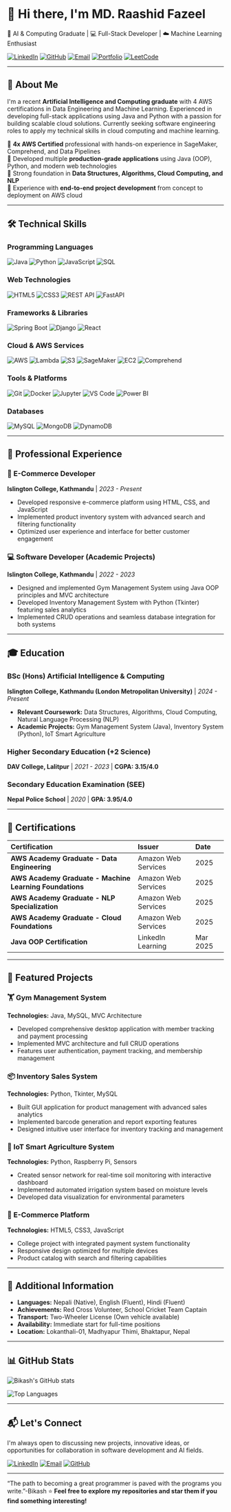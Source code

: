 
# 👋 Hi there, I'm MD. Raashid Fazeel

🎯 AI & Computing Graduate | 💻 Full-Stack Developer | ☁️ Machine Learning Enthusiast

[![LinkedIn](https://img.shields.io/badge/LinkedIn-0077B5?style=for-the-badge&logo=linkedin&logoColor=white)](www.linkedin.com/in/mdrashid-ali-b75658371)
[![GitHub](https://img.shields.io/badge/GitHub-181717?style=for-the-badge&logo=github&logoColor=white)](https://github.com/Mdrashid-ali)
[![Email](https://img.shields.io/badge/Email-D14836?style=for-the-badge&logo=gmail&logoColor=white)](mailto:mdrashidali937@gmail.com)
[![Portfolio](https://img.shields.io/badge/Portfolio-FF5722?style=for-the-badge&logo=firefox&logoColor=white)](#)
[![LeetCode](https://img.shields.io/badge/LeetCode-FFA116?style=for-the-badge&logo=leetcode&logoColor=white)](https://leetcode.com/profile)

---

## 🧠 About Me

I'm a recent **Artificial Intelligence and Computing graduate** with 4 AWS certifications in Data Engineering and Machine Learning. Experienced in developing full-stack applications using Java and Python with a passion for building scalable cloud solutions. Currently seeking software engineering roles to apply my technical skills in cloud computing and machine learning.

🔹 **4x AWS Certified** professional with hands-on experience in SageMaker, Comprehend, and Data Pipelines  
🔹 Developed multiple **production-grade applications** using Java (OOP), Python, and modern web technologies  
🔹 Strong foundation in **Data Structures, Algorithms, Cloud Computing, and NLP**  
🔹 Experience with **end-to-end project development** from concept to deployment on AWS cloud

---

## 🛠️ Technical Skills

### Programming Languages
![Java](https://img.shields.io/badge/Java-ED8B00?style=flat-square&logo=java&logoColor=white)
![Python](https://img.shields.io/badge/Python-3776AB?style=flat-square&logo=python&logoColor=white)
![JavaScript](https://img.shields.io/badge/JavaScript-F7DF1E?style=flat-square&logo=javascript&logoColor=black)
![SQL](https://img.shields.io/badge/SQL-4479A1?style=flat-square&logo=MySQL&logoColor=white)

### Web Technologies
![HTML5](https://img.shields.io/badge/HTML5-E34F26?style=flat-square&logo=html5&logoColor=white)
![CSS3](https://img.shields.io/badge/CSS3-1572B6?style=flat-square&logo=css3&logoColor=white)
![REST API](https://img.shields.io/badge/REST_API-FF6A33?style=flat-square&logo=rest&logoColor=white)
![FastAPI](https://img.shields.io/badge/FastAPI-009688?style=flat-square&logo=fastapi&logoColor=white)

### Frameworks & Libraries
![Spring Boot](https://img.shields.io/badge/Spring_Boot-6DB33F?style=flat-square&logo=springboot&logoColor=white)
![Django](https://img.shields.io/badge/Django-092E20?style=flat-square&logo=django&logoColor=white)
![React](https://img.shields.io/badge/React-20232A?style=flat-square&logo=react&logoColor=61DAFB)

### Cloud & AWS Services
![AWS](https://img.shields.io/badge/AWS-232F3E?style=flat-square&logo=amazonaws&logoColor=white)
![Lambda](https://img.shields.io/badge/AWS_Lambda-FF9900?style=flat-square&logo=awslambda&logoColor=white)
![S3](https://img.shields.io/badge/AWS_S3-569A31?style=flat-square&logo=amazons3&logoColor=white)
![SageMaker](https://img.shields.io/badge/AWS_SageMaker-FF4F8B?style=flat-square&logo=amazonsagemaker&logoColor=white)
![EC2](https://img.shields.io/badge/AWS_EC2-FF9900?style=flat-square&logo=amazonec2&logoColor=white)
![Comprehend](https://img.shields.io/badge/AWS_Comprehend-FF4F8B?style=flat-square)

### Tools & Platforms
![Git](https://img.shields.io/badge/Git-F05032?style=flat-square&logo=git&logoColor=white)
![Docker](https://img.shields.io/badge/Docker-2496ED?style=flat-square&logo=docker&logoColor=white)
![Jupyter](https://img.shields.io/badge/Jupyter-F37626?style=flat-square&logo=jupyter&logoColor=white)
![VS Code](https://img.shields.io/badge/VS_Code-007ACC?style=flat-square&logo=visualstudiocode&logoColor=white)
![Power BI](https://img.shields.io/badge/Power_BI-F2C811?style=flat-square&logo=powerbi&logoColor=black)

### Databases
![MySQL](https://img.shields.io/badge/MySQL-4479A1?style=flat-square&logo=mysql&logoColor=white)
![MongoDB](https://img.shields.io/badge/MongoDB-47A248?style=flat-square&logo=mongodb&logoColor=white)
![DynamoDB](https://img.shields.io/badge/DynamoDB-4053D6?style=flat-square&logo=amazondynamodb&logoColor=white)

---

## 💼 Professional Experience

### 🛒 E-Commerce Developer
**Islington College, Kathmandu** | *2023 - Present*
- Developed responsive e-commerce platform using HTML, CSS, and JavaScript
- Implemented product inventory system with advanced search and filtering functionality
- Optimized user experience and interface for better customer engagement

### 💻 Software Developer (Academic Projects)
**Islington College, Kathmandu** | *2022 - 2023*
- Designed and implemented Gym Management System using Java OOP principles and MVC architecture
- Developed Inventory Management System with Python (Tkinter) featuring sales analytics
- Implemented CRUD operations and seamless database integration for both systems

---

## 🎓 Education

### **BSc (Hons) Artificial Intelligence & Computing**
**Islington College, Kathmandu (London Metropolitan University)** | *2024 - Present*
- **Relevant Coursework:** Data Structures, Algorithms, Cloud Computing, Natural Language Processing (NLP)
- **Academic Projects:** Gym Management System (Java), Inventory System (Python), IoT Smart Agriculture

### **Higher Secondary Education (+2 Science)**
**DAV College, Lalitpur** | *2021 - 2023* | **CGPA: 3.15/4.0**

### **Secondary Education Examination (SEE)**
**Nepal Police School** | *2020* | **GPA: 3.95/4.0**

---

## 📜 Certifications

| Certification | Issuer | Date |
| :--- | :--- | :--- |
| **AWS Academy Graduate - Data Engineering** | Amazon Web Services | 2025 |
| **AWS Academy Graduate - Machine Learning Foundations** | Amazon Web Services | 2025 |
| **AWS Academy Graduate - NLP Specialization** | Amazon Web Services | 2025 |
| **AWS Academy Graduate - Cloud Foundations** | Amazon Web Services | 2025 |
| **Java OOP Certification** | LinkedIn Learning | Mar 2025 |

---

## 🚀 Featured Projects

### 🏋️ Gym Management System
**Technologies:** Java, MySQL, MVC Architecture  
- Developed comprehensive desktop application with member tracking and payment processing
- Implemented MVC architecture and full CRUD operations
- Features user authentication, payment tracking, and membership management

### 📦 Inventory Sales System  
**Technologies:** Python, Tkinter, MySQL  
- Built GUI application for product management with advanced sales analytics
- Implemented barcode generation and report exporting features
- Designed intuitive user interface for inventory tracking and management

### 🌱 IoT Smart Agriculture System
**Technologies:** Python, Raspberry Pi, Sensors  
- Created sensor network for real-time soil monitoring with interactive dashboard
- Implemented automated irrigation system based on moisture levels
- Developed data visualization for environmental parameters

### 🛒 E-Commerce Platform
**Technologies:** HTML5, CSS3, JavaScript  
- College project with integrated payment system functionality
- Responsive design optimized for multiple devices
- Product catalog with search and filtering capabilities

---

## 🌟 Additional Information

- **Languages:** Nepali (Native), English (Fluent), Hindi (Fluent)
- **Achievements:** Red Cross Volunteer, School Cricket Team Captain
- **Transport:** Two-Wheeler License (Own vehicle available)
- **Availability:** Immediate start for full-time positions
- **Location:** Lokanthali-01, Madhyapur Thimi, Bhaktapur, Nepal

---

## 📊 GitHub Stats

![Bikash's GitHub stats](https://github-readme-stats.vercel.app/api?username=BikashRaj&show_icons=true&theme=radical)

![Top Languages](https://github-readme-stats.vercel.app/api/top-langs/?username=BikashRaj&layout=compact&theme=radical)

---

## 📬 Let's Connect

I'm always open to discussing new projects, innovative ideas, or opportunities for collaboration in software development and AI fields.

[![LinkedIn](https://img.shields.io/badge/LinkedIn-Connect_Professionally-blue?style=for-the-badge&logo=linkedin)](https://linkedin.com/in/bikash-raj)
[![Email](https://img.shields.io/badge/Email-Contact_Me-red?style=for-the-badge&logo=gmail)](mailto:chaurasiyabkraj@gmail.com)
[![GitHub](https://img.shields.io/badge/GitHub-Follow_My_Work-black?style=for-the-badge&logo=github)](https://github.com/BikashRaj)

---

“The path to becoming a great programmer is paved with the programs you write.”-Bikash
⭐ **Feel free to explore my repositories and star them if you find something interesting!**

